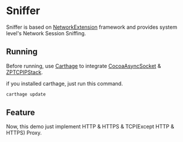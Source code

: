 # Sniffer

Sniffer is based on [NetworkExtension](https://developer.apple.com/documentation/networkextension) framework and provides system level's Network Session Sniffing.

## Running

Before running, use [Carthage](https://github.com/Carthage/Carthage) to integrate [CocoaAsyncSocket](https://github.com/robbiehanson/CocoaAsyncSocket) & [ZPTCPIPStack](https://github.com/zapcannon87/ZPTCPIPStack).

if you installed carthage, just run this command.
```bash
carthage update
```

## Feature

Now, this demo just implement HTTP & HTTPS & TCP(Except HTTP & HTTPS) Proxy.